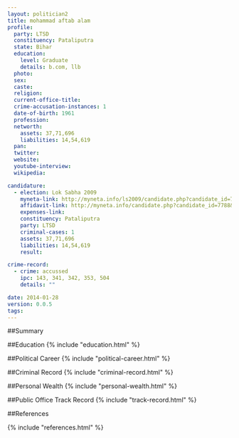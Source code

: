 ```yaml
---
layout: politician2
title: mohammad aftab alam
profile: 
  party: LTSD
  constituency: Pataliputra
  state: Bihar
  education: 
    level: Graduate
    details: b.com, llb
  photo: 
  sex: 
  caste: 
  religion: 
  current-office-title: 
  crime-accusation-instances: 1
  date-of-birth: 1961
  profession: 
  networth: 
    assets: 37,71,696
    liabilities: 14,54,619
  pan: 
  twitter: 
  website: 
  youtube-interview: 
  wikipedia: 

candidature: 
  - election: Lok Sabha 2009
    myneta-link: http://myneta.info/ls2009/candidate.php?candidate_id=7788
    affidavit-link: http://myneta.info/candidate.php?candidate_id=7788&scan=original
    expenses-link: 
    constituency: Pataliputra 
    party: LTSD
    criminal-cases: 1
    assets: 37,71,696
    liabilities: 14,54,619
    result:  

crime-record: 
  - crime: accussed
    ipc: 143, 341, 342, 353, 504
    details: "" 

date: 2014-01-28
version: 0.0.5
tags: 
---
```

##Summary


##Education
{% include "education.html" %}


##Political Career
{% include "political-career.html" %}


##Criminal Record
{% include "criminal-record.html" %}


##Personal Wealth
{% include "personal-wealth.html" %}


##Public Office Track Record
{% include "track-record.html" %}


##References


{% include "references.html" %}
